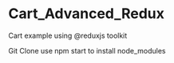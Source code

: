 # Cart_Advanced_Redux
Cart example using @reduxjs toolkit

Git Clone
use npm start to install node_modules 
